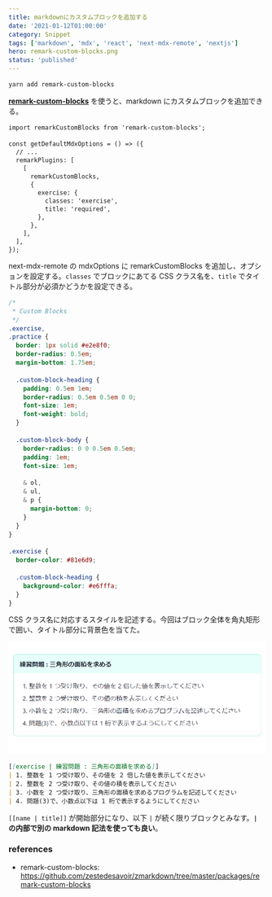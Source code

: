 ```yaml
---
title: markdownにカスタムブロックを追加する
date: '2021-01-12T01:00:00'
category: Snippet
tags: ['markdown', 'mdx', 'react', 'next-mdx-remote', 'nextjs']
hero: remark-custom-blocks.png
status: 'published'
---
```


```bash
yarn add remark-custom-blocks
```

**[remark-custom-blocks](https://github.com/zestedesavoir/zmarkdown/tree/master/packages/remark-custom-blocks)** を使うと、markdown にカスタムブロックを追加できる。

```tsx
import remarkCustomBlocks from 'remark-custom-blocks';

const getDefaultMdxOptions = () => ({
  // ...
  remarkPlugins: [
    [
      remarkCustomBlocks,
      {
        exercise: {
          classes: 'exercise',
          title: 'required',
        },
      },
    ],
  ],
});
```

next-mdx-remote の mdxOptions に remarkCustomBlocks を追加し、オプションを設定する。`classes` でブロックにあてる CSS クラス名を、`title` でタイトル部分が必須かどうかを設定できる。

```scss
/* 
 * Custom Blocks
 */
.exercise,
.practice {
  border: 1px solid #e2e8f0;
  border-radius: 0.5em;
  margin-bottom: 1.75em;

  .custom-block-heading {
    padding: 0.5em 1em;
    border-radius: 0.5em 0.5em 0 0;
    font-size: 1em;
    font-weight: bold;
  }

  .custom-block-body {
    border-radius: 0 0 0.5em 0.5em;
    padding: 1em;
    font-size: 1em;

    & ol,
    & ul,
    & p {
      margin-bottom: 0;
    }
  }
}

.exercise {
  border-color: #81e6d9;

  .custom-block-heading {
    background-color: #e6fffa;
  }
}
```

CSS クラス名に対応するスタイルを記述する。今回はブロック全体を角丸矩形で囲い、タイトル部分に背景色を当てた。

![練習問題ブロックのレンダリング結果](remark-custom-blocks.png)

```md
[[exercise | 練習問題 : 三角形の面積を求める]]
| 1. 整数を 1 つ受け取り、その値を 2 倍した値を表示してください
| 2. 整数を 2 つ受け取り、その値の積を表示してください
| 3. 小数を 2 つ受け取り、三角形の面積を求めるプログラムを記述してください
| 4. 問題(3)で、小数点以下は 1 桁で表示するようにしてください
```

`[[name | title]]` が開始部分になり、以下 `|` が続く限りブロックとみなす。**`|` の内部で別の markdown 記法を使っても良い**。

### references

- remark-custom-blocks: https://github.com/zestedesavoir/zmarkdown/tree/master/packages/remark-custom-blocks
